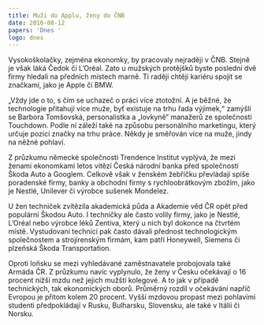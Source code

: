 ```yaml
---
title: Muži do Applu, ženy do ČNB
date: 2016-08-12
papers: 'Dnes '
logo: dnes
---
```

Vysokoškolačky, zejména ekonomky, by pracovaly nejraději v ČNB. Stejně je však láká Čedok či L’Oréal. Zato u mužských protějšků byste poslední dvě firmy hledali na předních místech marně. Ti raději chtějí kariéru spojit se značkami, jako je Apple či BMW.

„Vždy jde o to, s čím se uchazeč o práci více ztotožní. A je běžné, že technologie přitahují více muže, byť existuje na trhu řada výjimek,“ zamýšlí se Barbora Tomšovská, personalistka a „lovkyně“ manažerů ze společnosti Touchdown. Podle ní záleží také na způsobu personálního marketingu, který určuje pozici značky na trhu práce. Někdy je směřován více na muže, jindy na něžné pohlaví.

Z průzkumu německé společnosti Trendence Institut vyplývá, že mezi ženami ekonomkami letos vítězí Česká národní banka před společností Škoda Auto a Googlem. Celkově však v ženském žebříčku převládají spíše poradenské firmy, banky a obchodní firmy s rychloobrátkovým zbožím, jako je Nestlé, Unilever či výrobce sušenek Mondelez.

U žen techniček zvítězila akademická půda a Akademie věd ČR opět před populární Škodou Auto. I techničky ale často volily firmy, jako je Nestlé, L’Oréal nebo výrobce léků Zentiva, který u nich byl dokonce na čtvrtém místě. Vystudovaní technici pak často dávali přednost technologickým společnostem a strojírenským firmám, kam patří Honeywell, Siemens či plzeňská Škoda Transportation.

Oproti loňsku se mezi vyhledávané zaměstnavatele probojovala také Armáda ČR. Z průzkumu navíc vyplynulo, že ženy v Česku očekávají o 16 procent nižší mzdu než jejich mužští kolegové. A to jak v případě technických, tak ekonomických oborů. Průměrný rozdíl v očekávání napříč Evropou je přitom kolem 20 procent. Vyšší mzdovou propast mezi pohlavími studenti předpokládají v Rusku, Bulharsku, Slovensku, ale také v Itálii či Norsku.
